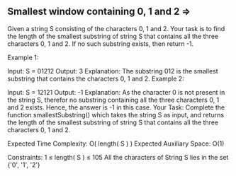Smallest window containing 0, 1 and 2  =>
-------------------------------------


Given a string S consisting of the characters 0, 1 and 2. Your task is to find the length of the smallest substring of string S that contains all the three characters 0, 1 and 2. If no such substring exists, then return -1.

Example 1:

Input:
S = 01212
Output:
3
Explanation:
The substring 012 is the smallest substring
that contains the characters 0, 1 and 2.
Example 2:

Input: 
S = 12121
Output:
-1
Explanation: 
As the character 0 is not present in the
string S, therefor no substring containing
all the three characters 0, 1 and 2
exists. Hence, the answer is -1 in this case.
Your Task:
Complete the function smallestSubstring() which takes the string S as input, and returns the length of the smallest substring of string S that contains all the three characters 0, 1 and 2.

Expected Time Complexity: O( length( S ) )
Expected Auxiliary Space: O(1)

Constraints:
1 ≤ length( S ) ≤ 105
All the characters of String S lies in the set {'0', '1', '2'}

